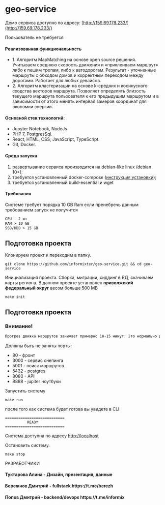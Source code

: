 # geo-service

Демо сервиса доступно по адресу: [http://159.69.178.233/](http://159.69.178.233/)

Пользователь не требуется<br>

<h4>Реализованная функциональность</h4>
<ul>
    <li>1. Алгоритм MapMatching на основе open source решения. Учитываем среднюю скорость движения и «приклеиваем маршрут» либо к пешим тропам, либо к автодорогам. Результат - уточненные маршруты с обходом домов и корректным переходом между дорогами. Работает для любых девайсов.</li>
    <li>2. Алгоритм кластеризации на основе k-средних и косинусного сходства векторов маршрута. Позволяет определять близость текущего маршрута пользователя к его предыдущим маршрутом и в зависимости от этого менять интервал замеров координат для экономии энергии.</li>
</ul> 

<h4>Основной стек технологий:</h4>
<ul>
    <li>Jupyter Notebook, NodeJs</li>
	<li>PHP 7, PostgresSql.</li>
	<li>React, HTML, CSS, JavaScript, TypeScript.</li>
	<li>Git, Docker.</li>
 </ul>

#### Среда запуска
1) развертывание сервиса производится на debian-like linux (debian 10+);
2) требуется установленный docker-compose ([инструкция установки](DOCKER.md));
3) требуется установленный build-essential и wget


#### Требования
Системе требует порядка 10 GB Ram если пренебречь данным требованием запуск не получится

```markdown
CPU - 2 шт
RAM > 10 GB
SSD/HDD > 15 GB
```

## Подготовка проекта

Клонируем проект и переходим в папку.
```shell
git clone https://github.com/informixter/geo-service.git && cd geo-service
```
Инициализация проекта. Сборка, миграции, сиддинг в БД, скачиваем карты региона. 
В данном проекте установлен **приволжский федеральный округ** весом больше 500 MB
```shell
make init
```



## Подготовка проекта
### Внимание!
```markdown
Прогрев движка маршрутов занимает примерно 10-15 минут. Это нормально для такого кол-ва данных.
```

Должны быть не заняты порты:
- 80 -  фронт
- 3000 - сервис снепинга
- 5001 - поиск маршрутов
- 5432 - postgres
- 8080 - API
- 8888 - jupiter ноутбуки

Запустить систему
```shell
make run
```
после того как система будет готова вы увидете в CLI 
```shell
===========================
          READY
===========================
```

Система доступна по адресу [http://localhost](http://localhost)

Остановить систему.
```shell
make stop
```

РАЗРАБОТЧИКИ
<h4>Туктарова Алина - Дизайн, презентация, данные</h4>
<h4>Бережнов Дмитрий - fullstack https://t.me/berezh </h4>
<h4>Попов Дмитрий  - backend/devops https://t.me/informix </h4>
